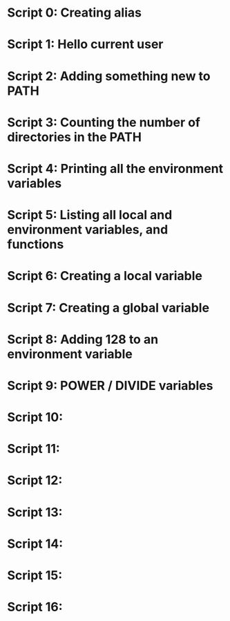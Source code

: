 # Script 0: Creating alias 
# Script 1: Hello current user
# Script 2: Adding something new to PATH
# Script 3: Counting the number of directories in the PATH
# Script 4: Printing all the environment variables
# Script 5: Listing all local and environment variables, and functions
# Script 6: Creating a local variable
# Script 7: Creating a global variable
# Script 8: Adding 128 to an environment variable
# Script 9: POWER / DIVIDE variables
# Script 10: 
# Script 11: 
# Script 12: 
# Script 13:  
# Script 14: 
# Script 15: 
# Script 16:  
